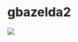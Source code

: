 # gbazelda2

![](https://user-images.githubusercontent.com/65437533/90240986-118b2a80-dddf-11ea-8e07-058c0a541659.png)
